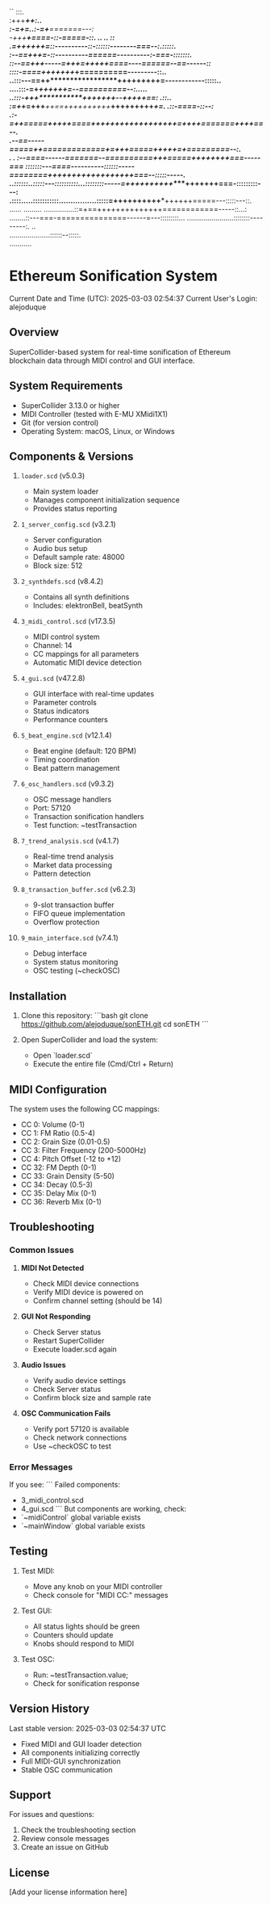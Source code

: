 
``
                                  :::.                                                    
                                :+++***++:..                                              
                      :-=+=..:-=+**=======---:                                            
                     -+++****+====-::-=====-::. ..   ..       ::                          
                    .=++++++=::----------::-::::::--------===--:.:::::.                   
                   :--==+++=-::----------======----------:-===-:::::::.                   
                   ::--==+++-----=+++=+++++====----======--==------::                     
                  ::::-====+++++++*************+==========---------::..                   
                 ..:::---==++*****************+++++++++=------------:::::..               
                ....:::-=+**********************++++++=--==========--:.....               
                 ..:::-++*********+**************+++++++--+***++++==:      .::..          
                :=+*+=+++****++==+++*+++++++***+++++++++***********+=. .::-====-::--:     
             .:-=++=====+++*++====++++++++++++++++++=+++*************+=======++++==--.    
           .--==-----=====++=============+=+++=====++++****************+=+=========--:.   
     . .  :--====------=======--==========+++=====++++****+*****+****++===-----===
  :::::::---====----------::::::-----========++++++++++***++++++++===--:::::-----.    
   ..::::::..:::::---::::::::::...::::::::-----=++++++++++****+++++++===-:::::::::---:   
      .::::.....:::::::::::................:::::=++++++++++*****++++++=====---:::::---::. 
         ......   .........     ...............::=+==++++++++++++++============-----::...:
                                    ........::---===-===============------=---:::::::::...
                                    .......................::::::::---------:.   ..       
                                            ....................::::::--:::::.            
                                                             ...........                  
                                                                                          


# Ethereum Sonification System
Current Date and Time (UTC): 2025-03-03 02:54:37
Current User's Login: alejoduque

## Overview
SuperCollider-based system for real-time sonification of Ethereum blockchain data through MIDI control and GUI interface.

## System Requirements
- SuperCollider 3.13.0 or higher
- MIDI Controller (tested with E-MU XMidi1X1)
- Git (for version control)
- Operating System: macOS, Linux, or Windows

## Components & Versions

1. `loader.scd` (v5.0.3)
   - Main system loader
   - Manages component initialization sequence
   - Provides status reporting

2. `1_server_config.scd` (v3.2.1)
   - Server configuration
   - Audio bus setup
   - Default sample rate: 48000
   - Block size: 512

3. `2_synthdefs.scd` (v8.4.2)
   - Contains all synth definitions
   - Includes: elektronBell, beatSynth

4. `3_midi_control.scd` (v17.3.5)
   - MIDI control system
   - Channel: 14
   - CC mappings for all parameters
   - Automatic MIDI device detection

5. `4_gui.scd` (v47.2.8)
   - GUI interface with real-time updates
   - Parameter controls
   - Status indicators
   - Performance counters

6. `5_beat_engine.scd` (v12.1.4)
   - Beat engine (default: 120 BPM)
   - Timing coordination
   - Beat pattern management

7. `6_osc_handlers.scd` (v9.3.2)
   - OSC message handlers
   - Port: 57120
   - Transaction sonification handlers
   - Test function: ~testTransaction

8. `7_trend_analysis.scd` (v4.1.7)
   - Real-time trend analysis
   - Market data processing
   - Pattern detection

9. `8_transaction_buffer.scd` (v6.2.3)
   - 9-slot transaction buffer
   - FIFO queue implementation
   - Overflow protection

10. `9_main_interface.scd` (v7.4.1)
    - Debug interface
    - System status monitoring
    - OSC testing (~checkOSC)

## Installation

1. Clone this repository:
\`\`\`bash
git clone https://github.com/alejoduque/sonETH.git
cd sonETH
\`\`\`

2. Open SuperCollider and load the system:
   - Open \`loader.scd\`
   - Execute the entire file (Cmd/Ctrl + Return)

## MIDI Configuration

The system uses the following CC mappings:
- CC 0: Volume (0-1)
- CC 1: FM Ratio (0.5-4)
- CC 2: Grain Size (0.01-0.5)
- CC 3: Filter Frequency (200-5000Hz)
- CC 4: Pitch Offset (-12 to +12)
- CC 32: FM Depth (0-1)
- CC 33: Grain Density (5-50)
- CC 34: Decay (0.5-3)
- CC 35: Delay Mix (0-1)
- CC 36: Reverb Mix (0-1)

## Troubleshooting

### Common Issues

1. **MIDI Not Detected**
   - Check MIDI device connections
   - Verify MIDI device is powered on
   - Confirm channel setting (should be 14)

2. **GUI Not Responding**
   - Check Server status
   - Restart SuperCollider
   - Execute loader.scd again

3. **Audio Issues**
   - Verify audio device settings
   - Check Server status
   - Confirm block size and sample rate

4. **OSC Communication Fails**
   - Verify port 57120 is available
   - Check network connections
   - Use ~checkOSC to test

### Error Messages

If you see:
\`\`\`
Failed components:
- 3_midi_control.scd
- 4_gui.scd
\`\`\`
But components are working, check:
- \`~midiControl\` global variable exists
- \`~mainWindow\` global variable exists

## Testing

1. Test MIDI:
   - Move any knob on your MIDI controller
   - Check console for "MIDI CC:" messages

2. Test GUI:
   - All status lights should be green
   - Counters should update
   - Knobs should respond to MIDI

3. Test OSC:
   - Run: ~testTransaction.value;
   - Check for sonification response

## Version History

Last stable version: 2025-03-03 02:54:37 UTC
- Fixed MIDI and GUI loader detection
- All components initializing correctly
- Full MIDI-GUI synchronization
- Stable OSC communication

## Support

For issues and questions:
1. Check the troubleshooting section
2. Review console messages
3. Create an issue on GitHub

## License

[Add your license information here]
